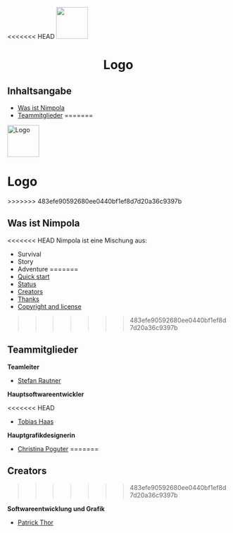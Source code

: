 <<<<<<< HEAD
<img src="https://via.placeholder.com/72" width=72 height=72>
<h1><center>Logo</center></h1>

## Inhaltsangabe

- [Was ist Nimpola](#was-ist-nimpola)
- [Teammitglieder](#teammitglieder)
=======
<img src="https://via.placeholder.com/72" alt="Logo" width=72 height=72>
<h1>Logo</h1>
>>>>>>> 483efe90592680ee0440bf1ef8d7d20a36c9397b


## Was ist Nimpola

<<<<<<< HEAD
Nimpola ist eine Mischung aus:

- Survival
- Story
- Adventure
=======
- [Quick start](#quick-start)
- [Status](#status)
- [Creators](#creators)
- [Thanks](#thanks)
- [Copyright and license](#copyright-and-license)
>>>>>>> 483efe90592680ee0440bf1ef8d7d20a36c9397b


## Teammitglieder

**Teamleiter**

- [Stefan Rautner](https://github.com/StefanRautner)


**Hauptsoftwareentwickler**

<<<<<<< HEAD
- [Tobias Haas](https://github.com/HazeAT)


**Hauptgrafikdesignerin**

- [Christina Poguter](https://github.com/Chris-tll/)
=======
## Creators
>>>>>>> 483efe90592680ee0440bf1ef8d7d20a36c9397b


**Softwareentwicklung und Grafik**

- [Patrick Thor](https://github.com/Patho2005Thorick)